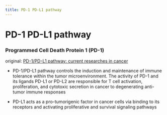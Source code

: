 ```yaml
---
title: PD-1 PD-L1 pathway
---
```

# PD-1 PD-L1 pathway
### Programmed Cell Death Protein 1 (PD-1)

original: [PD-1/PD-L1 pathway: current researches in cancer](https://www.ncbi.nlm.nih.gov/pmc/articles/PMC7136921/?report=reader)

* PD-1/PD-L1 pathway controls the induction and maintenance of immune tolerance within the tumor microenvironment. The activity of PD-1 and its ligands PD-L1 or PD-L2 are responsible for T cell activation, proliferation, and cytotoxic secretion in cancer to degenerating anti-tumor immune responses

* PD-L1 acts as a pro-tumorigenic factor in cancer cells via binding to its receptors and activating proliferative and survival signaling pathways

